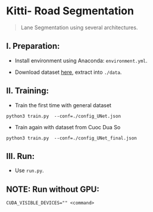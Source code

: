 # Kitti- Road Segmentation
> Lane Segmentation using several architectures.

## I. Preparation:

- Install environment using Anaconda: `environment.yml`.

- Download dataset [here](), extract into `./data`.

## II. Training:

- Train the first time with general dataset

```
python3 train.py  --conf=./config_UNet.json
```

- Train again with dataset from Cuoc Dua So

```
python3 train.py  --conf=./config_UNet_final.json
```

## III. Run:

- Use `run.py`.


## NOTE: Run without GPU:

```
CUDA_VISIBLE_DEVICES="" <command>
```